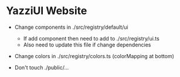 # YazziUI Website

- Change components in ./src/registry/default/ui
  - If add component then need to add to ./src/registry/ui.ts
  - Also need to update this file if change dependencies
- Change colors in ./src/registry/colors.ts (colorMapping at bottom)

- Don't touch ./public/...
